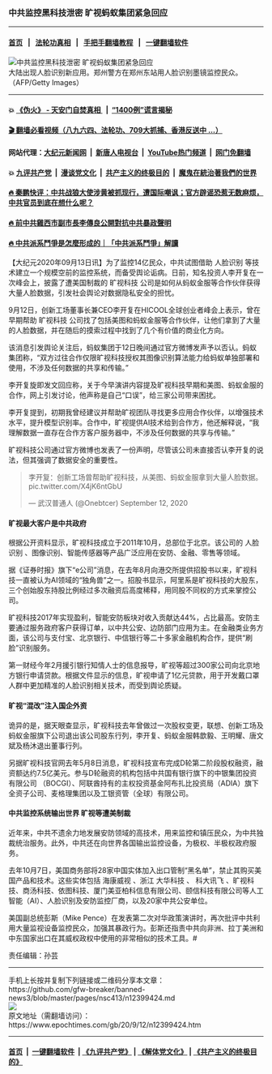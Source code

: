 ### 中共监控黑科技泄密 旷视蚂蚁集团紧急回应
------------------------

#### [首页](https://github.com/gfw-breaker/banned-news3/blob/master/README.md) &nbsp;&nbsp;|&nbsp;&nbsp; [法轮功真相](https://github.com/begood0513/basic/blob/master/README.md)  &nbsp;&nbsp;|&nbsp;&nbsp; [手把手翻墙教程](https://github.com/gfw-breaker/guides/wiki)  &nbsp;&nbsp;|&nbsp;&nbsp; [一键翻墙软件](https://github.com/gfw-breaker/nogfw/blob/master/README.md)  



<div><img alt="中共监控黑科技泄密 旷视蚂蚁集团紧急回应" class="attachment-djy_600_400 size-djy_600_400 wp-post-image" src="https://i.epochtimes.com/assets/uploads/2018/02/GettyImages-915205050-600x400.jpg"/>
<div class="caption">
 大陆出现人脸识别新应用。郑州警方在郑州东站用人脸识别墨镜监控民众。（AFP/Getty Images）
</div></div><hr/>

#### 💥 [《伪火》 - 天安门自焚真相 ](http://141.164.51.119:10000/videos/blog/weihuo.html)&nbsp; |&nbsp; [“1400例”谎言揭秘  ](http://141.164.51.119:10000/videos/blog/jiexi1400.html)

#### [ 🎬  翻墙必看视频（八九六四、法轮功、709大抓捕、香港反送中 ...）](https://github.com/gfw-breaker/links/blob/master/banned.md)

#### 网站代理：[大纪元新闻网](http://167.172.10.89:10080/gb/) &nbsp;|&nbsp; [新唐人电视台](http://167.172.10.89:8808/gb/)  &nbsp;|&nbsp; [YouTube热门频道](http://158.247.203.241/youtube.html) &nbsp;|&nbsp; [网门免翻墙](http://158.247.203.241:11000/show.aspx?name=ogHome)

#### 💥 [九评共产党](http://141.164.51.119:10000/videos/res/jiuping/)&nbsp; |&nbsp; [漫谈党文化](http://141.164.51.119:10000/videos/res/mtdwh/)&nbsp; |&nbsp; [共产主义的终极目的](http://141.164.51.119:10000/videos/res/zjmd/)&nbsp; |&nbsp; [魔鬼在統治著我們的世界](http://141.164.51.119:10000/videos/res/TheSpecter/)  

#### [ 🔥  秦鹏快评：中共战狼大使涉黄被抓现行，遭国际嘲讽；官方辟谣恐惹无数麻烦，中共官员到底在想什么呢？](http://141.164.51.119:10000/videos/news/qp03.html)

#### [ 🔥  前中共雞西市副市長李傳良公開對抗中共暴政聲明](http://141.164.51.119:10000/videos/news/../tui/index.html)

#### [ 🔥  中共派系鬥爭是怎麼形成的｜「中共派系鬥爭」解讀](http://141.164.51.119:10000/videos/news/don02.html)

<div><p>
 【大纪元2020年09月13日讯】为了监控14亿民众，中共试图借助
 <ok href="https://www.epochtimes.com/gb/tag/%E4%BA%BA%E8%84%B8%E8%AF%86%E5%88%AB.html">
  人脸识别
 </ok>
 等技术建立一个规模空前的监控系统，而备受舆论诟病。日前，知名投资人李开复在一次峰会上，披露了遭美国制裁的
 <ok href="https://www.epochtimes.com/gb/tag/%E6%97%B7%E8%A7%86%E7%A7%91%E6%8A%80.html">
  旷视科技
 </ok>
 公司是如何从蚂蚁金服等合作伙伴获得大量人脸数据，引发社会舆论对数据隐私安全的担忧。
</p>
<p>
 9月12日，创新工场董事长兼CEO李开复在HICOOL全球创业者峰会上表示，曾在早期帮助
 <ok href="https://www.epochtimes.com/gb/tag/%E6%97%B7%E8%A7%86%E7%A7%91%E6%8A%80.html">
  旷视科技
 </ok>
 公司找了包括美图和蚂蚁金服等合作伙伴，让他们拿到了大量的人脸数据，并在随后的摸索过程中找到了几个有价值的商业化方向。
</p>
<p>
 该消息引发舆论关注后，蚂蚁集团于12日晚间通过官方微博发声予以否认。蚂蚁集团称，“双方过往合作仅限旷视科技授权其图像识别算法能力给蚂蚁单独部署和使用，不涉及任何数据的共享和传输。”
</p>
<p>
 李开复旋即发文回应称，关于今早演讲内容提及旷视科技早期和美图、蚂蚁金服的合作，网上引发讨论，他声称是自己“口误”，给三家公司带来困扰。
</p>
<p>
 李开复提到，初期我曾经建议并帮助旷视团队寻找更多应用合作伙伴，以增强技术水平，提升模型识别率。合作中，旷视提供AI技术给到合作方，他还解释说，“我理解数据一直存在合作方客户服务器中，不涉及任何数据的共享与传输。”
</p>
<p>
 旷视科技公司通过官方微博也发表了一份声明，尽管该公司未直接否认李开复的说法，但其强调了数据安全的重要性。
</p>
<blockquote class="twitter-tweet" data-width="550">
 <p dir="ltr" lang="zh">
  李开复：创新工场曾帮助旷视科技，从美图、蚂蚁金服拿到大量人脸数据。
  <ok href="https://t.co/X4jK6ntGbU">
   pic.twitter.com/X4jK6ntGbU
  </ok>
 </p>
 <p>
  — 武汉普通人 (@Onebtcer)
  <ok href="https://twitter.com/Onebtcer/status/1304713597369503755?ref_src=twsrc%5Etfw">
   September 12, 2020
  </ok>
 </p>
</blockquote>
<p>
</p>
<h4>
 旷视最大客户是中共政府
</h4>
<p>
 根据公开资料显示，旷视科技成立于2011年10月，总部位于北京。该公司的
 <ok href="https://www.epochtimes.com/gb/tag/%E4%BA%BA%E8%84%B8%E8%AF%86%E5%88%AB.html">
  人脸识别
 </ok>
 、图像识别、智能传感器等产品广泛应用在安防、金融、零售等领域。
</p>
<p>
 据《证券时报》旗下“e公司”消息，在去年8月向港交所提供招股书以来，旷视科技一直被认为AI领域的“独角兽”之一。招股书显示，阿里系是旷视科技的大股东，三个创始股东持股比例经过多次融资后高度稀释，用同股不同权的方式来掌控公司。
</p>
<p>
 旷视科技2017年实现盈利，智能安防板块对收入贡献达44%，占比最高。安防主要通过服务政府客户获得订单，以中共公安、边防部门应用为主。在金融类业务方面，该公司与支付宝、北京银行、中信银行等二十多家金融机构合作，提供“刷脸”识别服务。
</p>
<p>
 第一财经今年2月援引银行知情人士的信息报导，旷视等超过300家公司向北京地方银行申请贷款。根据文件显示的信息，旷视申请了1亿元贷款，用于开发戴口罩人群中更加精准的人脸识别相关技术，而受到舆论质疑。
</p>
<h4>
 旷视“混改”注入国企外资
</h4>
<p>
 诡异的是，据天眼查显示，旷视科技去年曾做过一次股权变更，联想、创新工场及蚂蚁金服旗下公司退出该公司股东行列，李开复、蚂蚁金服韩歆毅、王明耀、唐文斌及杨沐退出董事行列。
</p>
<p>
 另据旷视科技官网去年5月8日消息，旷视科技宣布完成D轮第二阶段股权融资，融资额达约7.5亿美元。参与D轮融资的机构包括中共国有银行旗下的中银集团投资有限公司 （BOCGI）、阿联酋持有的主权投资基金阿布扎比投资局（ADIA）旗下全资子公司、麦格理集团以及工银资管（全球）有限公司。
</p>
<h4>
 中共监控系统输出世界 旷视等遭美制裁
</h4>
<p>
 近年来，中共不遗余力地发展安防领域的高技术，用来监控和镇压民众，为中共独裁统治服务。此外，中共还在向世界各国输出监控设备，为极权、半极权政府服务。
</p>
<p>
 去年10月7日，美国商务部将28家中国实体加入出口管制“黑名单”，禁止其购买美国产品和技术。这些实体包括
 <ok href="https://www.epochtimes.com/gb/tag/%E6%B5%B7%E5%BA%B7%E5%A8%81%E8%A7%86.html">
  海康威视
 </ok>
 、浙江
 <ok href="https://www.epochtimes.com/gb/tag/%E5%A4%A7%E5%8D%8E%E7%A7%91%E6%8A%80.html">
  大华科技
 </ok>
 、
 <ok href="https://www.epochtimes.com/gb/tag/%E7%A7%91%E5%A4%A7%E8%AE%AF%E9%A3%9E.html">
  科大讯飞
 </ok>
 、旷视科技、商汤科技、依图科技、厦门美亚柏科信息有限公司、颐信科技有限公司等人工智能（AI）、人脸识别及安防监控厂商，以及20家中共公安单位。
</p>
<p>
 美国副总统彭斯（Mike Pence）在发表第二次对华政策演讲时，再次批评中共利用大量监视设备监控民众，加强其暴政行为。彭斯还指责中共向非洲、拉丁美洲和中东国家出口在其威权政权中使用的非常相似的技术工具。#
</p>
<p>
 责任编辑：孙芸
</p>
</div>
<hr/>
手机上长按并复制下列链接或二维码分享本文章：<br/>
https://github.com/gfw-breaker/banned-news3/blob/master/pages/nsc413/n12399424.md <br/>
<a href='https://github.com/gfw-breaker/banned-news3/blob/master/pages/nsc413/n12399424.md'><img src='https://github.com/gfw-breaker/banned-news3/blob/master/pages/nsc413/n12399424.md.png'/></a> <br/>
原文地址（需翻墙访问）：https://www.epochtimes.com/gb/20/9/12/n12399424.htm


------------------------
#### [首页](https://github.com/gfw-breaker/banned-news3/blob/master/README.md) &nbsp;|&nbsp; [一键翻墙软件](https://github.com/gfw-breaker/nogfw/blob/master/README.md) &nbsp;| [《九评共产党》](https://github.com/gfw-breaker/9ping.md/blob/master/README.md#九评之一评共产党是什么) | [《解体党文化》](https://github.com/gfw-breaker/jtdwh.md/blob/master/README.md) | [《共产主义的终极目的》](https://github.com/gfw-breaker/gczydzjmd.md/blob/master/README.md)


<img src='http://gfw-breaker.win/banned-news3/pages/nsc413/n12399424.md' width='0px' height='0px'/>